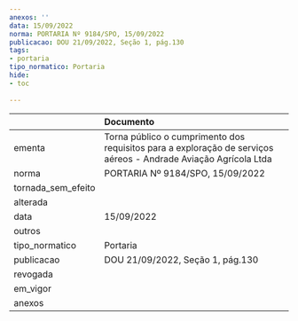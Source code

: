 ```yaml
---
anexos: ''
data: 15/09/2022
norma: PORTARIA Nº 9184/SPO, 15/09/2022
publicacao: DOU 21/09/2022, Seção 1, pág.130
tags:
- portaria
tipo_normatico: Portaria
hide: 
- toc 
 
---
```


|                    | Documento                                                                                                       |
|:-------------------|:----------------------------------------------------------------------------------------------------------------|
| ementa             | Torna público o cumprimento dos requisitos para a exploração de serviços aéreos - Andrade Aviação Agrícola Ltda |
| norma              | PORTARIA Nº 9184/SPO, 15/09/2022                                                                                |
| tornada_sem_efeito |                                                                                                                 |
| alterada           |                                                                                                                 |
| data               | 15/09/2022                                                                                                      |
| outros             |                                                                                                                 |
| tipo_normatico     | Portaria                                                                                                        |
| publicacao         | DOU 21/09/2022, Seção 1, pág.130                                                                                |
| revogada           |                                                                                                                 |
| em_vigor           |                                                                                                                 |
| anexos             |                                                                                                                 |